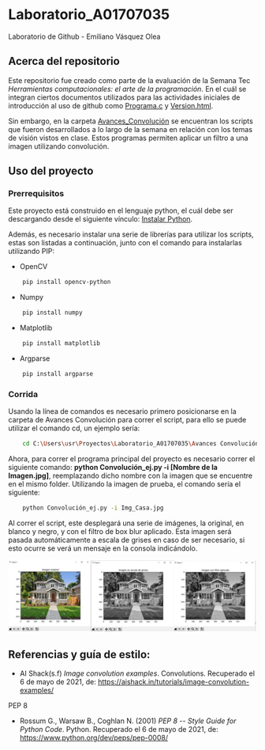 # Laboratorio_A01707035
Laboratorio de Github - Emiliano Vásquez Olea

## Acerca del repositorio

Este repositorio fue creado como parte de la evaluación de la Semana Tec *Herramientas computacionales: el arte de la programación*. En el cuál se integran ciertos documentos utilizados para las actividades iniciales de introducción al uso de github como [Programa.c](Programa.c) y [Version.html](Version.html). 

Sin embargo, en la carpeta [Avances_Convolución](https://github.com/EmilianoV-TEC/Laboratorio_A01707035/tree/main/Avances_Convoluci%C3%B3n) se encuentran los scripts que fueron desarrollados a lo largo de la semana en relación con los temas de visión vistos en clase. Estos programas permiten aplicar un filtro a una imagen utilizando convolución.

## Uso del proyecto

### Prerrequisitos

Este proyecto está construido en el lenguaje python, el cuál debe ser descargando desde el siguiente vínculo: [Instalar Python](https://www.python.org/downloads/).

Además, es necesario instalar una serie de librerías para utilizar los scripts, estas son listadas a continuación, junto con el comando para instalarlas utilizando PIP:

* OpenCV
```sh
	pip install opencv-python
```
* Numpy
```sh
	pip install numpy
```
* Matplotlib
```sh
	pip install matplotlib
```
* Argparse
```sh
	pip install argparse
```

### Corrida
Usando la línea de comandos es necesario primero posicionarse en la carpeta de Avances Convolución para correr el script, para ello se puede utilizar el comando cd, un ejemplo sería:
```sh
	cd C:\Users\usr\Proyectos\Laboratorio_A01707035\Avances Convolución
```

Ahora, para correr el programa principal del proyecto es necesario correr el siguiente comando: **python Convolución_ej.py -i [Nombre de la Imagen.jpg]**, reemplazando dicho nombre con la imagen que se encuentre en el mismo folder. Utilizando la imagen de prueba, el comando sería el siguiente:

```sh
	python Convolución_ej.py -i Img_Casa.jpg
```

Al correr el script, este desplegará una serie de imágenes, la original, en blanco y negro, y con el filtro de box blur aplicado. Esta imagen será pasada automáticamente a escala de grises en caso de ser necesario, si esto ocurre se verá un mensaje en la consola indicándolo.

![](Imagenes/Resultados.jpg)

## Referencias y guía de estilo:
* AI Shack(s.f) *Image convolution examples*. Convolutions. Recuperado el 6 de mayo de 2021, de: https://aishack.in/tutorials/image-convolution-examples/

PEP 8

* Rossum G., Warsaw B., Coghlan N. (2001) *PEP 8 -- Style Guide for Python Code*. Python. Recuperado el 6 de mayo de 2021, de: https://www.python.org/dev/peps/pep-0008/